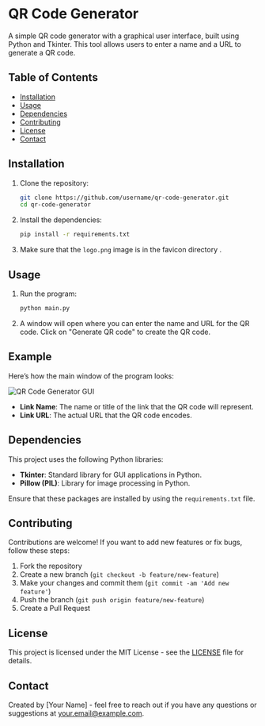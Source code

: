 # QR Code Generator

A simple QR code generator with a graphical user interface, built using Python and Tkinter. This tool allows users to enter a name and a URL to generate a QR code.

## Table of Contents
- [Installation](#installation)
- [Usage](#usage)
- [Dependencies](#dependencies)
- [Contributing](#contributing)
- [License](#license)
- [Contact](#contact)


## Installation

1. Clone the repository:
    ```bash
    git clone https://github.com/username/qr-code-generator.git
    cd qr-code-generator
    ```

2. Install the dependencies:
    ```bash
    pip install -r requirements.txt
    ```

3. Make sure that the `logo.png` image is in the favicon directory .

## Usage

1. Run the program:
    ```bash
    python main.py
    ```

2. A window will open where you can enter the name and URL for the QR code. Click on "Generate QR code" to create the QR code.

## Example

Here’s how the main window of the program looks:

![QR Code Generator GUI](screenshot.png)

- **Link Name**: The name or title of the link that the QR code will represent.
- **Link URL**: The actual URL that the QR code encodes.

## Dependencies

This project uses the following Python libraries:

- **Tkinter**: Standard library for GUI applications in Python.
- **Pillow (PIL)**: Library for image processing in Python.

Ensure that these packages are installed by using the `requirements.txt` file.

## Contributing

Contributions are welcome! If you want to add new features or fix bugs, follow these steps:

1. Fork the repository
2. Create a new branch (`git checkout -b feature/new-feature`)
3. Make your changes and commit them (`git commit -am 'Add new feature'`)
4. Push the branch (`git push origin feature/new-feature`)
5. Create a Pull Request

## License

This project is licensed under the MIT License - see the [LICENSE](LICENSE) file for details.

## Contact

Created by [Your Name] - feel free to reach out if you have any questions or suggestions at [your.email@example.com](mailto:your.email@example.com).
